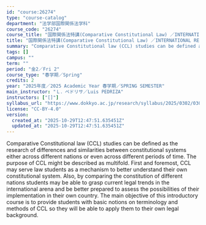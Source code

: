 ```yaml
---
id: "course:26274"
type: "course-catalog"
department: "法学部国際関係法学科"
course_code: "26274"
course_title: "国際関係法特講(Comparative Constitutional Law) ／INTERNATIONAL RELATIONS LAW，SPECIAL LECTURE"
title: "国際関係法特講(Comparative Constitutional Law) ／INTERNATIONAL RELATIONS LAW，SPECIAL LECTURE"
summary: "Comparative Constitutional law (CCL) studies can be defined as the research of differences and similarities between cons…"
tags: []
campus: ""
term: ""
period: "金2／Fri 2"
course_type: "春学期／Spring"
credits: 2
year: "2025年度／2025 Academic Year 春学期／SPRING SEMESTER"
main_instructor: "Ｌ．ペドリサ／Luis PEDRIZA"
instructors: ["[]"]
syllabus_url: "https://www.dokkyo.ac.jp/research/syllabus/2025/0302/0302_26274_ja_JP.html"
license: "CC-BY-4.0"
version:
  created_at: "2025-10-29T12:47:51.635451Z"
  updated_at: "2025-10-29T12:47:51.635451Z"
---
```

Comparative Constitutional law (CCL) studies can be defined as the research of differences and similarities between constitutional systems either across different nations or even across different periods of time. The purpose of CCL might be described as multifold. First and foremost, CCL may serve law students as a mechanism to better understand their own constitutional system. Also, by comparing the constitution of different nations students may be able to grasp current legal trends in the international arena and be better prepared to assess the possibilities of their implementation in their own country. The main objective of this introductory course is to provide students with basic notions on terminology and methods of CCL so they will be able to apply them to their own legal background.
